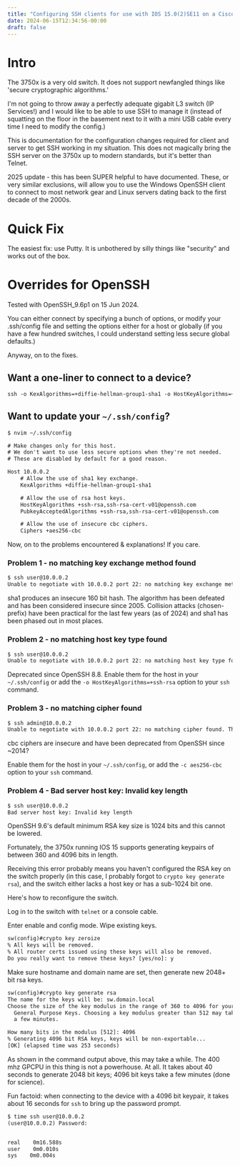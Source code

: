 ```yaml
---
title: "Configuring SSH clients for use with IOS 15.0(2)SE11 on a Cisco 3750x"
date: 2024-06-15T12:34:56-00:00
draft: false
---
```


# Intro

The 3750x is a very old switch. It does not support newfangled things like 'secure cryptographic algorithms.'

I'm not going to throw away a perfectly adequate gigabit L3 switch (IP Services!) and I would like to be able to use SSH to manage it (instead of squatting on the floor in the basement next to it with a mini USB cable every time I need to modify the config.)

This is documentation for the configuration changes required for client and server to get SSH working in my situation. This does not magically bring the SSH server on the 3750x up to modern standards, but it's better than Telnet.

2025 update - this has been SUPER helpful to have documented. These, or very similar exclusions, will allow you to use the Windows OpenSSH client to connect to most network gear and Linux servers dating back to the first decade of the 2000s.

# Quick Fix

The easiest fix: use Putty. It is unbothered by silly things like "security" and works out of the box.

# Overrides for OpenSSH

Tested with OpenSSH_9.6p1 on 15 Jun 2024.

You can either connect by specifying a bunch of options, or modify your .ssh/config file and setting the options either for a host or globally (if you have a few hundred switches, I could understand setting less secure global defaults.)

Anyway, on to the fixes.

## Want a one-liner to connect to a device?

```txt
ssh -o KexAlgorithms=+diffie-hellman-group1-sha1 -o HostKeyAlgorithms=+ssh-rsa,ssh-rsa-cert-v01@openssh.com -o PubkeyAcceptedAlgorithms=+ssh-rsa,ssh-rsa-cert-v01@openssh.com -o Ciphers=+aes256-cbc user@10.0.0.2
```

## Want to update your `~/.ssh/config`?

```txt
$ nvim ~/.ssh/config

# Make changes only for this host.
# We don't want to use less secure options when they're not needed.
# These are disabled by default for a good reason.

Host 10.0.0.2
    # Allow the use of sha1 key exchange.
    KexAlgorithms +diffie-hellman-group1-sha1

    # Allow the use of rsa host keys.
    HostKeyAlgorithms +ssh-rsa,ssh-rsa-cert-v01@openssh.com
    PubkeyAcceptedAlgorithms +ssh-rsa,ssh-rsa-cert-v01@openssh.com

    # Allow the use of insecure cbc ciphers.
    Ciphers +aes256-cbc
```

Now, on to the problems encountered & explanations! If you care.

### Problem 1 - no matching key exchange method found

```txt
$ ssh user@10.0.0.2
Unable to negotiate with 10.0.0.2 port 22: no matching key exchange method found. Their offer: diffie-hellman-group-exchange-sha1,diffie-hellman-group14-sha1,diffie-hellman-group1-sha1
```

sha1 produces an insecure 160 bit hash. The algorithm has been defeated and has been considered insecure since 2005. Collision attacks (chosen-prefix) have been practical for the last few years (as of 2024) and sha1 has been phased out in most places.

### Problem 2 - no matching host key type found

```txt
$ ssh user@10.0.0.2
Unable to negotiate with 10.0.0.2 port 22: no matching host key type found. Their offer: ssh-rsa
```

Deprecated since OpenSSH 8.8. Enable them for the host in your `~/.ssh/config` or add the `-o HostKeyAlgorithms=+ssh-rsa` option to your `ssh` command.

### Problem 3 -  no matching cipher found

```txt
$ ssh admin@10.0.0.2
Unable to negotiate with 10.0.0.2 port 22: no matching cipher found. Their offer: aes128-cbc,3des-cbc,aes192-cbc,aes256-cbc
```

cbc ciphers are insecure and have been deprecated from OpenSSH since ~2014?

Enable them for the host in your `~/.ssh/config`, or add the `-c aes256-cbc` option to your `ssh` command.

### Problem 4 - Bad server host key: Invalid key length

```txt
$ ssh user@10.0.0.2
Bad server host key: Invalid key length
```

OpenSSH 9.6's default minimum RSA key size is 1024 bits and this cannot be lowered.

Fortunately, the 3750x running IOS 15 supports generating keypairs of between 360 and 4096 bits in length.

Receiving this error probably means you haven't configured the RSA key on the switch properly (in this case, I probably forgot to `crypto key generate rsa`), and the switch either lacks a host key or has a sub-1024 bit one.

Here's how to reconfigure the switch.

Log in to the switch with `telnet` or a console cable.

Enter enable and config mode. Wipe existing keys.

```txt
sw(config)#crypto key zeroize
% All keys will be removed.
% All router certs issued using these keys will also be removed.
Do you really want to remove these keys? [yes/no]: y
```

Make sure hostname and domain name are set, then generate new 2048+ bit rsa keys.

```txt
sw(config)#crypto key generate rsa
The name for the keys will be: sw.domain.local
Choose the size of the key modulus in the range of 360 to 4096 for your
  General Purpose Keys. Choosing a key modulus greater than 512 may take
  a few minutes.

How many bits in the modulus [512]: 4096
% Generating 4096 bit RSA keys, keys will be non-exportable...
[OK] (elapsed time was 253 seconds)

```

As shown in the command output above, this may take a while. The 400 mhz GPCPU in this thing is not a powerhouse. At all. It takes about 40 seconds to generate 2048 bit keys; 4096 bit keys take a few minutes (done for science).

Fun factoid: when connecting to the device with a 4096 bit keypair, it takes about 16 seconds for `ssh` to bring up the password prompt.

```txt
$ time ssh user@10.0.0.2
(user@10.0.0.2) Password: 


real    0m16.588s
user    0m0.010s
sys    0m0.004s
```